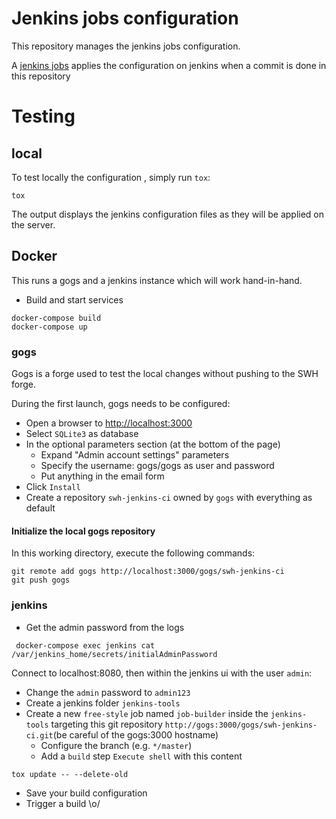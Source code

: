 # Jenkins jobs configuration

This repository manages the jenkins jobs configuration.

A [jenkins jobs] applies the configuration on jenkins when a commit is done in this repository

[jenkins jobs]: https://jenkins.softwareheritage.org/job/jenkins-tools/job/swh-jenkins-job-builder


# Testing

## local

To test locally the configuration , simply run ``tox``:

```
tox
```

The output displays the jenkins configuration files as they will be applied on the
server.

## Docker

This runs a gogs and a jenkins instance which will work hand-in-hand.

- Build and start services
```
docker-compose build
docker-compose up
```

### gogs

Gogs is a forge used to test the local changes without pushing to the SWH forge.

During the first launch, gogs needs to be configured:
- Open a browser to [http://localhost:3000](http://localhost:3000)
- Select `SQLite3` as database
- In the optional parameters section (at the bottom of the page)
  - Expand "Admin account settings" parameters
  - Specify the username: gogs/gogs as user and password
  - Put anything in the email form
- Click `Install`
- Create a repository `swh-jenkins-ci` owned by `gogs` with everything as default

#### Initialize the local gogs repository

In this working directory, execute the following commands:

```
git remote add gogs http://localhost:3000/gogs/swh-jenkins-ci
git push gogs
```


### jenkins

- Get the admin password from the logs
```
 docker-compose exec jenkins cat /var/jenkins_home/secrets/initialAdminPassword
```

Connect to localhost:8080, then within the jenkins ui with the user `admin`:

- Change the `admin` password to `admin123`
- Create a jenkins folder `jenkins-tools`
- Create a new `free-style` job named `job-builder` inside the `jenkins-tools` targeting
  this git repository `http://gogs:3000/gogs/swh-jenkins-ci.git`(be careful of the gogs:3000 hostname)
  - Configure the branch (e.g. `*/master`)
  - Add a `build` step `Execute shell` with this content
```
tox update -- --delete-old
```
- Save your build configuration
- Trigger a build \o/
